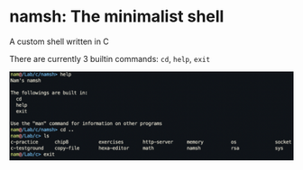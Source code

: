 # namsh: The minimalist shell

A custom shell written in C

There are currently 3 builtin commands: `cd`, `help`, `exit`

![shell](docs/img/shell.png)
